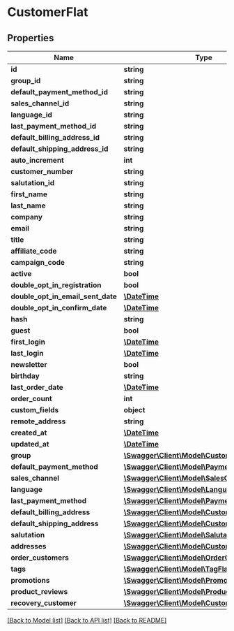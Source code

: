 # CustomerFlat

## Properties
Name | Type | Description | Notes
------------ | ------------- | ------------- | -------------
**id** | **string** |  | [optional] 
**group_id** | **string** |  | 
**default_payment_method_id** | **string** |  | 
**sales_channel_id** | **string** |  | 
**language_id** | **string** |  | 
**last_payment_method_id** | **string** |  | [optional] 
**default_billing_address_id** | **string** |  | 
**default_shipping_address_id** | **string** |  | 
**auto_increment** | **int** |  | [optional] 
**customer_number** | **string** |  | 
**salutation_id** | **string** |  | 
**first_name** | **string** |  | 
**last_name** | **string** |  | 
**company** | **string** |  | [optional] 
**email** | **string** |  | 
**title** | **string** |  | [optional] 
**affiliate_code** | **string** |  | [optional] 
**campaign_code** | **string** |  | [optional] 
**active** | **bool** |  | [optional] 
**double_opt_in_registration** | **bool** |  | [optional] 
**double_opt_in_email_sent_date** | [**\DateTime**](\DateTime.md) |  | [optional] 
**double_opt_in_confirm_date** | [**\DateTime**](\DateTime.md) |  | [optional] 
**hash** | **string** |  | [optional] 
**guest** | **bool** |  | [optional] 
**first_login** | [**\DateTime**](\DateTime.md) |  | [optional] 
**last_login** | [**\DateTime**](\DateTime.md) |  | [optional] 
**newsletter** | **bool** |  | [optional] 
**birthday** | **string** |  | [optional] 
**last_order_date** | [**\DateTime**](\DateTime.md) |  | [optional] 
**order_count** | **int** |  | [optional] 
**custom_fields** | **object** |  | [optional] 
**remote_address** | **string** |  | [optional] 
**created_at** | [**\DateTime**](\DateTime.md) |  | 
**updated_at** | [**\DateTime**](\DateTime.md) |  | [optional] 
**group** | [**\Swagger\Client\Model\CustomerGroupFlat**](CustomerGroupFlat.md) |  | [optional] 
**default_payment_method** | [**\Swagger\Client\Model\PaymentMethodFlat**](PaymentMethodFlat.md) |  | [optional] 
**sales_channel** | [**\Swagger\Client\Model\SalesChannelFlat**](SalesChannelFlat.md) |  | [optional] 
**language** | [**\Swagger\Client\Model\LanguageFlat**](LanguageFlat.md) |  | [optional] 
**last_payment_method** | [**\Swagger\Client\Model\PaymentMethodFlat**](PaymentMethodFlat.md) |  | [optional] 
**default_billing_address** | [**\Swagger\Client\Model\CustomerAddressFlat**](CustomerAddressFlat.md) |  | [optional] 
**default_shipping_address** | [**\Swagger\Client\Model\CustomerAddressFlat**](CustomerAddressFlat.md) |  | [optional] 
**salutation** | [**\Swagger\Client\Model\SalutationFlat**](SalutationFlat.md) |  | [optional] 
**addresses** | [**\Swagger\Client\Model\CustomerAddressFlat**](CustomerAddressFlat.md) |  | [optional] 
**order_customers** | [**\Swagger\Client\Model\OrderCustomerFlat**](OrderCustomerFlat.md) |  | [optional] 
**tags** | [**\Swagger\Client\Model\TagFlat**](TagFlat.md) |  | [optional] 
**promotions** | [**\Swagger\Client\Model\PromotionFlat**](PromotionFlat.md) |  | [optional] 
**product_reviews** | [**\Swagger\Client\Model\ProductReviewFlat**](ProductReviewFlat.md) |  | [optional] 
**recovery_customer** | [**\Swagger\Client\Model\CustomerRecoveryFlat**](CustomerRecoveryFlat.md) |  | [optional] 

[[Back to Model list]](../../README.md#documentation-for-models) [[Back to API list]](../../README.md#documentation-for-api-endpoints) [[Back to README]](../../README.md)

